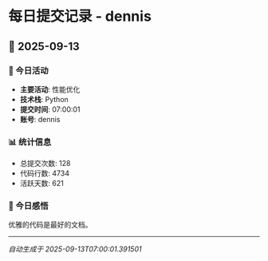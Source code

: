 # 每日提交记录 - dennis

## 📅 2025-09-13

### 🎯 今日活动
- **主要活动**: 性能优化
- **技术栈**: Python
- **提交时间**: 07:00:01
- **账号**: dennis

### 📊 统计信息
- 总提交次数: 128
- 代码行数: 4734
- 活跃天数: 621

### 💭 今日感悟
优雅的代码是最好的文档。

---
*自动生成于 2025-09-13T07:00:01.391501*
